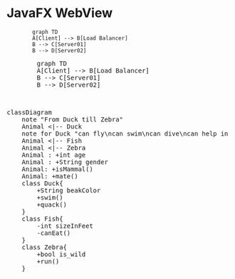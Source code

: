 # JavaFX WebView


```  
        graph TD
        A[Client] --> B[Load Balancer]
        B --> C[Server01]
        B --> D[Server02]
```

<pre  class="mermaid">
        graph TD
        A[Client] --> B[Load Balancer]
        B --> C[Server01]
        B --> D[Server02]


</pre>

<pre  class="mermaid">
classDiagram
    note "From Duck till Zebra"
    Animal <|-- Duck
    note for Duck "can fly\ncan swim\ncan dive\ncan help in debugging"
    Animal <|-- Fish
    Animal <|-- Zebra
    Animal : +int age
    Animal : +String gender
    Animal: +isMammal()
    Animal: +mate()
    class Duck{
        +String beakColor
        +swim()
        +quack()
    }
    class Fish{
        -int sizeInFeet
        -canEat()
    }
    class Zebra{
        +bool is_wild
        +run()
    }
</pre>

